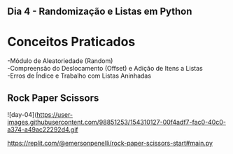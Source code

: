 ## Dia 4 - Randomização e Listas em Python

# Conceitos Praticados

-Módulo de Aleatoriedade (Random) <br/>
-Compreensão do Deslocamento (Offset) e Adição de Itens a Listas <br/>
-Erros de Índice e Trabalho com Listas Aninhadas <br/>

## Rock Paper Scissors
![day-04](https://user-images.githubusercontent.com/98851253/154310127-00f4adf7-fac0-40c0-a374-a49ac22292d4.gif

https://replit.com/@emersonpenelli/rock-paper-scissors-start#main.py

